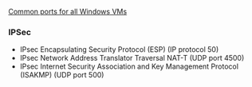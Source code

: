 [Common ports for all Windows VMs](https://docs.microsoft.com/en-us/troubleshoot/windows-server/networking/service-overview-and-network-port-requirements)

### IPSec
- IPsec Encapsulating Security Protocol (ESP) (IP protocol 50)
- IPsec Network Address Translator Traversal NAT-T (UDP port 4500)
- IPsec Internet Security Association and Key Management Protocol (ISAKMP) (UDP port 500)
